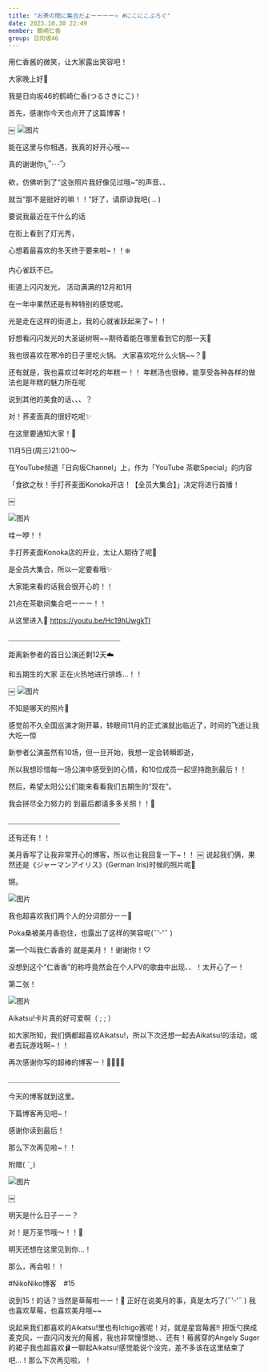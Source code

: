 ```yaml
---
title: "お茶の間に集合だよーーーー⭐️ #にこにこぶろぐ"
date: 2025.10.30 22:49
member: 鶴崎仁香
group: 日向坂46
---
```


用仁香酱的微笑，让大家露出笑容吧！






大家晚上好🌛

我是日向坂46的鹤崎仁香(つるさきにこ)！



首先，感谢你今天也点开了这篇博客！




￼
![图片](https://cdn.hinatazaka46.com/files/14/diary/official/member/moblog/202510/mob7e04zH.jpg)


能在这里与你相遇，我真的好开心哦~~


真的谢谢你𐔌՞･·･՞𐦯


欸，仿佛听到了“这张照片我好像见过哦~”的声音、、


就当“那不是挺好的嘛！！”好了，请原谅我吧( .. )








要说我最近在干什么的话

在街上看到了灯光秀，

心想着最喜欢的冬天终于要来啦~！！❄️

内心雀跃不已。



街道上闪闪发光，
活动满满的12月和1月

在一年中果然还是有种特别的感觉呢。

光是走在这样的街道上，我的心就雀跃起来了~！！


好想看闪闪发光的大圣诞树啊~~期待着能在哪里看到它的那一天🎄





我也很喜欢在寒冷的日子里吃火锅。
大家喜欢吃什么火锅~~？🍲


还有就是，我也喜欢过年时吃的年糕ー！！
年糕汤也很棒，能享受各种各样的做法也是年糕的魅力所在呢︎︎


说到其他的美食的话、、、？



对！荞麦面真的很好吃呢✨


在这里要通知大家！📢




11月5日(周三)21:00～


在YouTube频道「日向坂Channel」上，作为「YouTube 茶歇Special」的内容

「食欲之秋！手打荞麦面Konoka开店！【全员大集合】」决定将进行首播！

￼

![图片](https://cdn.hinatazaka46.com/files/14/diary/official/member/moblog/202510/mobrNHqRu.jpg)



哇ー咿！！


手打荞麦面Konoka店的开业，太让人期待了呢🥢


是全员大集合，所以一定要看哦✨


大家能来看的话我会很开心的！！



21点在茶歇间集合吧ーーー！！


从这里进入💭
https://youtu.be/Hc19hUwgkTI


＿＿＿＿＿＿＿＿＿＿＿＿＿＿＿＿



距离新参者的首日公演还剩12天☁️


和五期生的大家
正在火热地进行排练…！！



￼
![图片](https://cdn.hinatazaka46.com/files/14/diary/official/member/moblog/202510/mobftWxVX.jpg)


不知是哪天的照片📸


感觉前不久全国巡演才刚开幕，转眼间11月的正式演就出临近了，时间的飞逝让我大吃一惊


新参者公演虽然有10场，但一旦开始，我想一定会转瞬即逝，

所以我想珍惜每一场公演中感受到的心情，和10位成员一起坚持跑到最后！！

然后，希望太阳公公们能来看看我们五期生的“现在”。

我会拼尽全力努力的
到最后都请多多关照！！🩵


＿＿＿＿＿＿＿＿＿＿＿＿＿＿＿＿


还有还有！！


美月香写了让我非常开心的博客，所以也让我回复一下~！！
￼
说起我们俩，果然还是《ジャーマンアイリス》(German Iris)时候的照片呢💭


锵。


![图片](https://cdn.hinatazaka46.com/files/14/diary/official/member/moblog/202510/mobpzfAiu.jpg)


我也超喜欢我们两个人的分词部分ーー🤍


Poka桑被美月香抱住，也露出了这样的笑容呢(˶'ᵕ'˶ )‪︎


第一个叫我仁香香的
就是美月！！谢谢你！♡


没想到这个“仁香香”的称呼竟然会在个人PV的歌曲中出现、、！太开心了ー！


第二张！


![图片](https://cdn.hinatazaka46.com/files/14/diary/official/member/moblog/202510/mobIXWmsd.jpg)


Aikatsu!卡片真的好可爱啊（ ; ; ）


如大家所知，我们俩都超喜欢Aikatsu!，所以下次还想一起去Aikatsu!的活动，或者去玩游戏啊~！！


再次感谢你写的超棒的博客ー！🫶🏻🫶🏻



＿＿＿＿＿＿＿＿＿＿＿＿＿＿＿＿



今天的博客就到这里。

下篇博客再见吧~！

感谢你读到最后！

那么下次再见啦~！！






















附赠( ¨̮ )


![图片](https://cdn.hinatazaka46.com/files/14/diary/official/member/moblog/202510/mobx6iQfw.jpg)

￼

明天是什么日子ーー？

对！是万圣节哦〜！！🎃

明天还想在这里见到你…！

那么，再会啦！！



#NikoNiko博客　#15



说到15！的话？当然是草莓啦ーー！🍓
正好在说美月的事，真是太巧了(˶'ᵕ'˶ )‪︎ 我也喜欢草莓，也喜欢美月哦~~

说起来我们都喜欢的Aikatsu!里也有Ichigo酱呢！对，就是星宫莓酱‼︎ 把饭勺换成麦克风，一直闪闪发光的莓酱，我也非常憧憬她、、还有！莓酱穿的Angely Suger的裙子我也超喜欢🩰一聊起Aikatsu!感觉能说个没完，差不多该在这里结束了吧…！那么下次再见啦，！